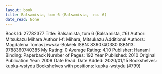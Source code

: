 ```yaml
---
layout: book
title: Balsamista, tom 6 (Balsamista,  no. 6)
date_read: None
---
```


Book Id: 27782377
Title: Balsamista, tom 6 (Balsamista, #6)
Author: Mitsukazu Mihara
Author l-f: Mihara, Mitsukazu
Additional Authors: Magdalena Tomaszewska-Bolałek
ISBN: 8360740380
ISBN13: 9788360740385
My Rating: 0
Average Rating: 4.10
Publisher: Hanami
Binding: Paperback
Number of Pages: 192
Year Published: 2010
Original Publication Year: 2009
Date Read: 
Date Added: 2020/01/15
Bookshelves: kupka-wstydu
Bookshelves with positions: kupka-wstydu (#799)

